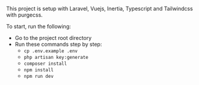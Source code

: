 This project is setup with Laravel, Vuejs, Inertia, Typescript and Tailwindcss with purgecss.

To start, run the following:
- Go to the project root directory
- Run these commands step by step:
    - `cp .env.example .env`
    - `php artisan key:generate`
    - `composer install`
    - `npm install`
    - `npm run dev`
